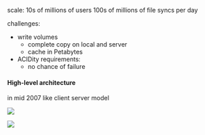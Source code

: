 
scale:
10s of millions of users
100s of millions of file syncs per day

challenges:
- write volumes
	- complete copy on local and server
	- cache in Petabytes
- ACIDity requirements:
	- no chance of failure 

#### High-level architecture
in mid 2007 
like client server model

![](Pasted%20image%2020240930234135.png)

![](Pasted%20image%2020240930234259.png)